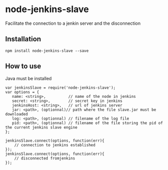 # node-jenkins-slave
Facilitate the connection to a jenkin server and the disconnection

## Installation

    npm install node-jenkins-slave --save


## How to use

Java must be installed



    var jenkinsSlave = require('node-jenkins-slave');
    var options = {
       name: <string>,          // name of the node in jenkins 
       secret: <string>,        // secret key in jenkins
       jenkinsHost: <string>,   // url of jenkins server
       jar: <path>, (optionnal)// path where the file slave.jar must be downloaded
       log: <path>, (optionnal) // filename of the log file
       pid: <path>, (optionnal) // filename of the file storing the pid of the current jenkins slave engine
    };
    
    jenkinsSlave.connect(options, function(err){
        // connection to jenkins established
    });
    jenkinsSlave.connect(options, function(err){
        // disconnected fromjenkins
    });
